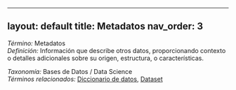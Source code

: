 
---
layout: default
title: Metadatos
nav_order: 3
---

*Término:* Metadatos  
*Definición:* Información que describe otros datos, proporcionando contexto o detalles adicionales sobre su origen, estructura, o características.

*Taxonomía:* Bases de Datos / Data Science  
*Términos relacionados:* [Diccionario de datos](https://maleniski.github.io/diccionario-angl-tec-mx/docs/alfabeticamente/D/diccionario-de-datos/), [Dataset](https://maleniski.github.io/diccionario-angl-tec-mx/docs/alfabeticamente/D/dataset/)
